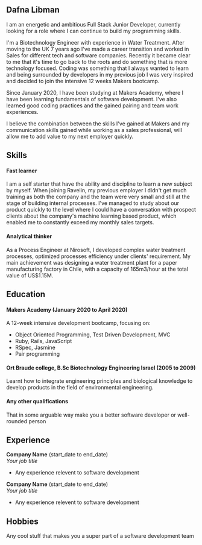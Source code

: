 ## Dafna Libman

I am an energetic and ambitious Full Stack Junior Developer, currently looking for a role where I can continue to build my programming skills.

I'm a Biotechnology Engineer with experience in Water Treatment. After moving to the UK 7 years ago I've made a career transition and worked in Sales for different tech and software companies. Recently it became clear to me that it's time to go back to the roots and do something that is more technology focused. Coding was something that I always wanted to learn and being surrounded by developers in my previous job I was very inspired and decided to join the intensive 12 weeks Makers bootcamp.

Since January 2020, I have been studying at Makers Academy, where I have been learning fundamentals of software development. I've also learned good coding practices and the gained pairing and team work experiences.

I believe the combination between the skills I've gained at Makers and my communication skills gained while working as a sales professional, will allow me to add value to my next employer quickly. 

## Skills

#### Fast learner 

I am a self starter that have the ability and discipline to learn a new subject by myself. When joining Ravelin, my previous employer I didn't get much training as both the company and the team were very small and still at the stage of building internal processes. I've managed to study about our product quickly to the level where I could have a conversation with prospect clients about the company's machine learning based product, which enabled me to constantly exceed my monthly sales targets.

#### Analytical thinker 

As a Process Engineer at Nirosoft, I developed complex water treatment processes, optimized processes efficiency under clients' requirement. My main achievement was designing a water treatment plant for a paper manufacturing factory in Chile, with a capacity of 165m3/hour at the total value of US$1.15M.

## Education

#### Makers Academy (January 2020 to April 2020)

A 12-week intensive development bootcamp, focusing on:
- Object Oriented Programming, Test Driven Development, MVC
- Ruby, Rails, JavaScript
- RSpec, Jasmine
- Pair programming

#### Ort Braude college, B.Sc Biotechnology Engineering Israel (2005 to 2009)

Learnt how to integrate engineering principles and biological knowledge to develop products in the field of environmental engineering.


#### Any other qualifications

That in some arguable way make you a better software developer or well-rounded person

## Experience

**Company Name** (start_date to end_date)    
*Your job title*  
- Any experience relevent to software development

**Company Name** (start_date to end_date)   
*Your job title*  
- Any experience relevent to software development

## Hobbies

Any cool stuff that makes you a super part of a software development team

